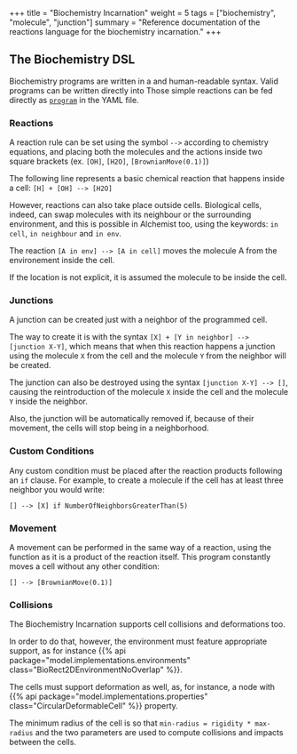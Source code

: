 +++
title = "Biochemistry Incarnation"
weight = 5
tags = ["biochemistry", "molecule", "junction"]
summary = "Reference documentation of the reactions language for the biochemistry incarnation."
+++

## The Biochemistry DSL
Biochemistry programs are written in a and human-readable syntax.
Valid programs can be written directly into 
Those simple reactions can be fed directly as [`program`](/reference/yaml/#programprogram) in the YAML file.

### Reactions
A reaction rule can be set using the symbol ``-->`` according to chemistry equations,
and placing both the molecules and the actions inside two square brackets
(ex. ``[OH]``, ``[H2O]``, ``[BrownianMove(0.1)]``)

The following line represents a basic chemical reaction that happens inside a cell:
``[H] + [OH] --> [H2O]``

However, reactions can also take place outside cells.
Biological cells, indeed, can swap molecules with its neighbour or the surrounding environment,
and this is possible in Alchemist too, using the keywords:
``in cell``, ``in neighbour`` and ``in env``.

The reaction ``[A in env] --> [A in cell]`` moves the molecule A from the environement inside the cell.

If the location is not explicit, it is assumed the molecule to be inside the cell.

### Junctions

A junction can be created just with a neighbor of the programmed cell.

The way to create it is with the syntax ``[X] + [Y in neighbor] --> [junction X-Y]``,
which means that when this reaction happens a junction using the molecule ``X``
from the cell and the molecule ``Y`` from the neighbor will be created.

The junction can also be destroyed using the syntax ``[junction X-Y] --> []``,
causing the reintroduction of the molecule ``X`` inside the cell and the molecule ``Y``
inside the neighbor.

Also, the junction will be automatically removed if, because of their movement,
the cells will stop being in a neighborhood.

### Custom Conditions

Any custom condition must be placed after the reaction products following an ``if`` clause.
For example, to create a molecule if the cell has at least three neighbor you would write:

``[] --> [X] if NumberOfNeighborsGreaterThan(5)``

### Movement

A movement can be performed in the same way of a reaction, using the function as it is a product of the reaction itself.
This program constantly moves a cell without any other condition:

``[] --> [BrownianMove(0.1)]``

### Collisions

The Biochemistry Incarnation supports cell collisions and deformations too.

In order to do that, however, the environment must feature appropriate support, as for instance
{{% api package="model.implementations.environments" class="BioRect2DEnvironmentNoOverlap" %}}.

The cells must support deformation as well, as, for instance, a node with
{{% api package="model.implementations.properties" class="CircularDeformableCell" %}} property.

The minimum radius of the cell is so that ``min-radius = rigidity * max-radius``
and the two parameters are used to compute collisions and impacts between the cells.
